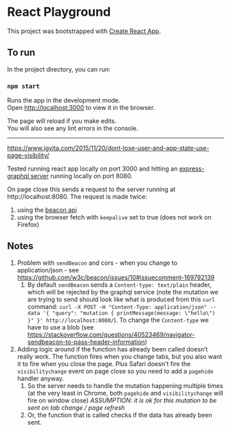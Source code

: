 # React Playground

This project was bootstrapped with [Create React App](https://github.com/facebook/create-react-app).

## To run

In the project directory, you can run:

### `npm start`

Runs the app in the development mode.\
Open [http://localhost:3000](http://localhost:3000) to view it in the browser.

The page will reload if you make edits.\
You will also see any lint errors in the console.

---

https://www.igvita.com/2015/11/20/dont-lose-user-and-app-state-use-page-visibility/

Tested running react app locally on port 3000 and hitting an [express-graphql server](https://github.com/rnewstead1/simple-graphql-server) running locally on port 8080.

On page close this sends a request to the server running at http://localhost:8080.
The request is made twice:
1. using the [beacon api](https://developer.mozilla.org/en-US/docs/Web/API/Beacon_API)
1. using the browser fetch with `keepalive` set to true (does not work on Firefox)

## Notes
1. Problem with `sendBeacon` and cors - when you change to application/json - see https://github.com/w3c/beacon/issues/10#issuecomment-169792139
    1. By default `sendBeacon` sends a `Content-type: text/plain` header, which will be rejected by the graphql service (note the mutation we are trying to send should look like what is produced from this `curl` command: `curl -X POST -H "Content-Type: application/json" --data '{ "query": "mutation { printMessage(message: \"hello\") }" }' http://localhost:8080/`). To change the `Content-type` we have to use a blob (see https://stackoverflow.com/questions/40523469/navigator-sendbeacon-to-pass-header-information)
1. Adding logic around if the function has already been called doesn’t really work. The function fires when you change tabs, but you also want it to fire when you close the page. Plus Safari doesn't fire the `visibilitychange` event on page close so you need to add a `pagehide` handler anyway.
    1. So the server needs to handle the mutation happening multiple times (at the very least in Chrome, both `pagehide` and `visibilitychange` will fire on window close) *ASSUMPTION: it is ok for this mutation to be sent on tab change / page refresh*
    1. Or, the function that is called checks if the data has already been sent.
